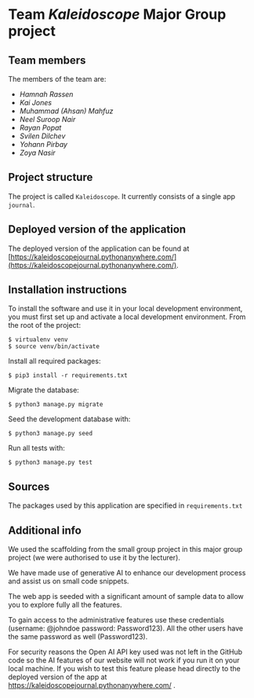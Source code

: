 # Team *Kaleidoscope* Major Group project

## Team members
The members of the team are:
- *Hamnah Rassen*
- *Kai Jones*
- *Muhammad (Ahsan) Mahfuz*
- *Neel Suroop Nair*
- *Rayan Popat*
- *Svilen Dilchev*
- *Yohann Pirbay*
- *Zoya Nasir*

## Project structure
The project is called `Kaleidoscope`. It currently consists of a single app `journal`.

## Deployed version of the application
The deployed version of the application can be found at [https://kaleidoscopejournal.pythonanywhere.com/](https://kaleidoscopejournal.pythonanywhere.com/).

## Installation instructions
To install the software and use it in your local development environment, you must first set up and activate a local development environment.  From the root of the project:

```
$ virtualenv venv
$ source venv/bin/activate
```

Install all required packages:

```
$ pip3 install -r requirements.txt
```

Migrate the database:

```
$ python3 manage.py migrate
```

Seed the development database with:

```
$ python3 manage.py seed
```

Run all tests with:
```
$ python3 manage.py test
```



## Sources
The packages used by this application are specified in `requirements.txt`

## Additional info
We used the scaffolding from the small group project in this major group project (we were authorised to use it by the lecturer).

We have made use of generative AI to enhance our development process and assist us on small code snippets.

The web app is seeded with a significant amount of sample data to allow you to explore fully all the features.

To gain access to the administrative features use these credentials (username: @johndoe password: Password123). All the other users have the same password as well (Password123).

For security reasons the Open AI API key used was not left in the GitHub code so the AI features of our website will not work if you run it on your local machine. If you wish to test this feature please head directly to the deployed version of the app at https://kaleidoscopejournal.pythonanywhere.com/ .
